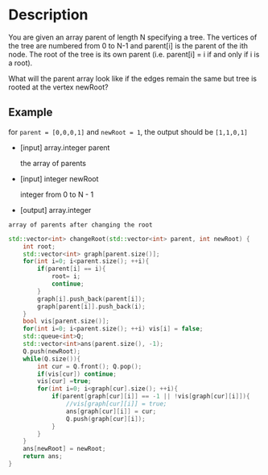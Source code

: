# Description
You are given an array parent of length N specifying a tree. The vertices of the tree are numbered from 0 to N-1 and parent[i] is the parent of the ith node. The root of the tree is its own parent (i.e. parent[i] = i if and only if i is a root).

What will the parent array look like if the edges remain the same but tree is rooted at the vertex newRoot?

## Example
for `parent = [0,0,0,1]` and `newRoot = 1`, the output should be `[1,1,0,1]`
- [input] array.integer parent

  the array of parents

- [input] integer newRoot

  integer from 0 to N - 1

- [output] array.integer

```
array of parents after changing the root
```

```C++
std::vector<int> changeRoot(std::vector<int> parent, int newRoot) {
    int root;
    std::vector<int> graph[parent.size()];
    for(int i=0; i<parent.size(); ++i){
        if(parent[i] == i){
            root= i;
            continue;
        }
        graph[i].push_back(parent[i]);
        graph[parent[i]].push_back(i);
    }
    bool vis[parent.size()];
    for(int i=0; i<parent.size(); ++i) vis[i] = false;
    std::queue<int>Q;
    std::vector<int>ans(parent.size(), -1);
    Q.push(newRoot);
    while(Q.size()){
        int cur = Q.front(); Q.pop();
        if(vis[cur]) continue;
        vis[cur] =true;
        for(int i=0; i<graph[cur].size(); ++i){
            if(parent[graph[cur][i]] == -1 || !vis[graph[cur][i]]){
                //vis[graph[cur][i]] = true;
                ans[graph[cur][i]] = cur;
                Q.push(graph[cur][i]);
            }
        }
    }
    ans[newRoot] = newRoot;
    return ans;
}
```
